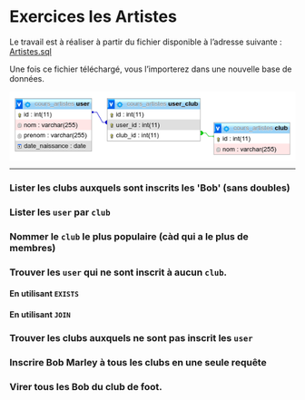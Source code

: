 # Exercices les Artistes

Le travail est à réaliser à partir du fichier disponible à l’adresse suivante :
[Artistes.sql](Artistes.sql)

Une fois ce fichier téléchargé, vous l’importerez dans une nouvelle base de données.

<img src="Artistes.png" style="display:block; margin:auto;" />

---

### Lister les clubs auxquels sont inscrits les 'Bob' (sans doubles)

### Lister les `user` par `club`

### Nommer le `club` le plus populaire (càd qui a le plus de membres)

### Trouver les `user` qui ne sont inscrit à aucun `club`.

#### En utilisant `EXISTS`

#### En utilisant `JOIN`

### Trouver les clubs auxquels ne sont pas inscrit les `user`

### Inscrire Bob Marley à tous les clubs en une seule requête

### Virer tous les Bob du club de foot.
